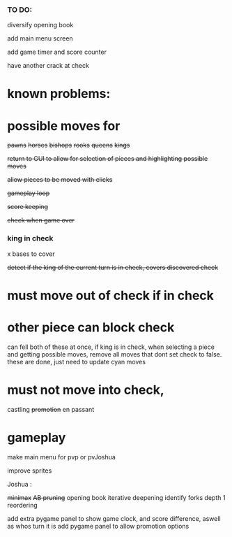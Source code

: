 ### TO DO:

diversify opening book

add main menu screen

add game timer and score counter

have another crack at check

# known problems:

# possible moves for

~~pawns~~
~~horses~~
~~bishops~~
~~rooks~~
~~queens~~
~~kings~~

~~return to GUI to allow for selection of pieces and highlighting possible moves~~

~~allow pieces to be moved with clicks~~


~~gameplay loop~~

~~score keeping~~

~~check when game over~~


### king in check
x bases to cover

~~detect if the king of the current turn is in check, covers discovered check~~




# must move out of check if in check

# other piece can block check

can fell both of these at once, if king is in check, when selecting a piece and getting possible moves,
remove all moves that dont set check to false. these are done, just need to update cyan moves

# must not move into check,


castling
~~promotion~~
en passant

# gameplay

make main menu for pvp or pvJoshua

improve sprites

Joshua : 

~~minimax~~
~~AB pruning~~
opening book
iterative deepening
identify forks
depth 1 reordering


add extra pygame panel to show game clock, and score difference, aswell as whos turn it is
add pygame panel to allow promotion options


